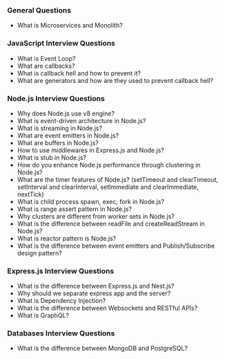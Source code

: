 ### General Questions

-  What is Microservices and Monolith?

### JavaScript Interview Questions

- What is Event Loop?
- What are callbacks?
- What is callback hell and how to prevent it?
- What are generators and how are they used to prevent callback hell?


### Node.js Interview Questions

- Why does Node.js use v8 engine?
- What is event-driven architecture in Node.js?
- What is streaming in Node.js?
- What are event emitters in Node.js?
- What are buffers in Node.js?
- How to use middlewares in Express.js and Node.js?
- What is stub in Node.js?
- How do you enhance Node.js performance through clustering in Node.js?
- What are the timer features of Node.js? (setTimeout and clearTimeout, setInterval and clearInterval, setImmediate and clearImmediate, nextTick)
- What is child process spawn, exec, fork in Node.js?
- What is range assert pattern in Node.js?
- Why clusters are different from worker sets in Node.js?
- What is the difference between readFile and createReadStream in Node.js?
- What is reactor pattern is Node.js?
- What is the difference between event emitters and Publish/Subscribe design pattern?

### Express.js Interview Questions

- What is the difference between Express.js and Nest.js?
- Why should we separate express app and the server?
- What is Dependency Injection?
- What is the difference between Websockets and RESTful APIs?
- What is GraphQL?


### Databases Interview Questions

- What is the difference between MongoDB and PostgreSQL?
